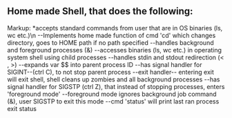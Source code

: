 ## Home made Shell, that does the following:
Markup:
  *accepts standard commands from user that are in OS binaries (ls, wc etc.)\n
  --Implements home made function of cmd 'cd' which changes directory, goes to HOME path if no path specified
  --handles background and foreground processes (&)
  --accesses binaries (ls, wc etc.) in operating system shell using child processes
  --handles stdin and stdout redirection (< , >)
  --expands var $$ into parent process ID
  --has signal handler for SIGINT--(ctrl C), to not stop parent process
  --exit handler-- entering exit will exit shell, shell cleans up zombies and all background processes
  --has signal handler for SIGSTP (ctrl Z), that instead of stopping processes, enters 'foreground mode'
  --foreground mode ignores background job command (&), user SIGSTP to exit this mode
  --cmd 'status' will print last ran process exit status
  
